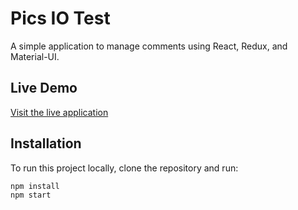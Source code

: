 # Pics IO Test

A simple application to manage comments using React, Redux, and Material-UI.

## Live Demo

[Visit the live application](https://antoniakstepan.github.io/pics-io-test)

## Installation

To run this project locally, clone the repository and run:

```bash
npm install
npm start
```
